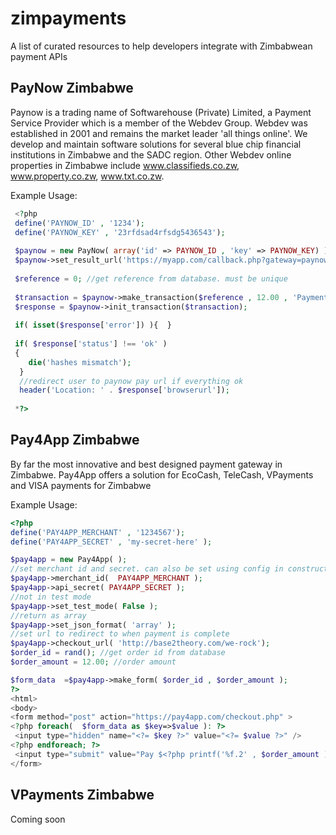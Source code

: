 # zimpayments
A list of curated resources to help developers integrate with Zimbabwean payment APIs

PayNow Zimbabwe
-------

Paynow is a trading name of Softwarehouse (Private) Limited, a Payment Service Provider which is a member of the Webdev Group. Webdev was established in 2001 and remains the market leader 'all things online'. We develop and maintain software solutions for several blue chip financial institutions in Zimbabwe and the SADC region. Other Webdev online properties in Zimbabwe include www.classifieds.co.zw, www.property.co.zw, www.txt.co.zw. 

Example Usage:

```php
 <?php
 define('PAYNOW_ID' , '1234');
 define('PAYNOW_KEY' , '23rfdsad4rfsdg5436543');
 
 $paynow = new PayNow( array('id' => PAYNOW_ID , 'key' => PAYNOW_KEY) );
 $paynow->set_result_url('https://myapp.com/callback.php?gateway=paynow');
 
 $reference = 0; //get reference from database. must be unique 
 
 $transaction = $paynow->make_transaction($reference , 12.00 , 'Payment for something' , 'http://myapp.com/thank-you-for-paying')
 $response = $paynow->init_transaction($transaction);
 
 if( isset($response['error']) ){  }
 
 if( $response['status'] !== 'ok' )
 {
 	die('hashes mismatch'); 	
  }
  //redirect user to paynow pay url if everything ok
  header('Location: ' . $response['browserurl']); 
 
 *?>

```

Pay4App Zimbabwe
------------
By far the most innovative and best designed payment gateway in Zimbabwe. Pay4App offers a solution for EcoCash, TeleCash, VPayments and VISA payments for Zimbabwe

Example Usage:

```php
<?php
define('PAY4APP_MERCHANT' , '1234567');
define('PAY4APP_SECRET' , 'my-secret-here' );

$pay4app = new Pay4App( );
//set merchant id and secret. can also be set using config in constructor
$pay4app->merchant_id(  PAY4APP_MERCHANT );
$pay4app->api_secret( PAY4APP_SECRET );
//not in test mode
$pay4app->set_test_mode( False );
//return as array
$pay4app->set_json_format( 'array' );
//set url to redirect to when payment is complete
$pay4app->checkout_url( 'http://base2theory.com/we-rock');
$order_id = rand(); //get order id from database
$order_amount = 12.00; //order amount

$form_data  =$pay4app->make_form( $order_id , $order_amount );
?>
<html>
<body>
<form method="post" action="https://pay4app.com/checkout.php" >
<?php foreach(  $form_data as $key=>$value ): ?>
 <input type="hidden" name="<?= $key ?>" value="<?= $value ?>" />
<?php endforeach; ?>
 <input type="submit" value="Pay $<?php printf('%f.2' , $order_amount ); ?>" /> 
</form>
``` 


VPayments Zimbabwe
------------

Coming soon

